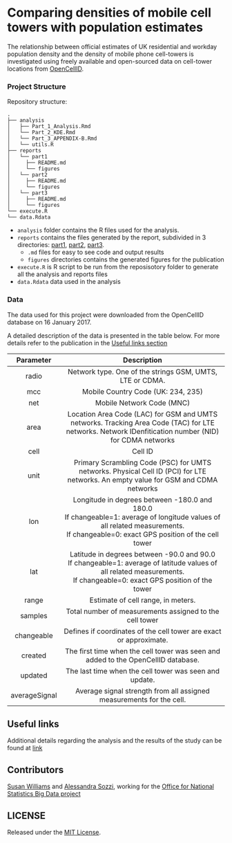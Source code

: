 # Comparing densities of mobile cell towers with population estimates

The relationship between official estimates of UK residential and workday population density and the density of mobile phone cell-towers is investigated using freely available and open-sourced data on cell-tower locations from [OpenCellID](http://opencellid.org/).  



### Project Structure

Repository structure:

    .
    ├── analysis
    │   ├── Part_1_Analysis.Rmd
    │   └── Part_2_KDE.Rmd
    │   └── Part_3_APPENDIX-B.Rmd
    │   └── utils.R
    ├── reports
    │   └── part1
    │     ├── README.md
    │     └── figures
    │   └── part2
    │     ├── README.md
    │     └── figures
    │   └── part3
    │     ├── README.md
    │     └── figures
    └── execute.R
    └── data.Rdata


* ``analysis`` folder contains the R files used for the analysis.
* ``reports`` contains the files generated by the report, subdivided in 3 directories: [part1](reports/part1), [part2](reports/part2), [part3](reports/part3).
    * ``.md`` files for easy to see code and output results
    * ``figures`` directories contains the generated figures for the publication
* ``execute.R`` is R script to be run from the reposisotory folder to generate all the analysis and reports files
* ``data.Rdata`` data used in the analysis

### Data

The data used for this project were downloaded from the OpenCellID database on 16 January 2017.

A detailed description of the data is presented in the table below. For more details refer to the publication in the [Useful links section](#useful-links)

| Parameter | Description |
|:----------:|:-----------:|
| radio| Network type. One of the strings GSM, UMTS, LTE or CDMA.|
|mcc| Mobile Country Code (UK: 234, 235)|
|net| Mobile Network Code (MNC)|
|area|Location Area Code (LAC) for GSM and UMTS networks. Tracking Area Code (TAC) for LTE networks. Network IDenfitication number (NID) for CDMA networks |
|cell|Cell ID|
|unit| Primary Scrambling Code (PSC) for UMTS networks. Physical Cell ID (PCI) for LTE networks. An empty value for GSM and CDMA networks|
|lon|Longitude in degrees between -180.0 and 180.0 <br> If changeable=1: average of longitude values of all related measurements. <br> If changeable=0: exact GPS position of the cell tower|
|lat| Latitude in degrees between -90.0 and 90.0 <br> If changeable=1: average of latitude values of all related measurements. <br> If changeable=0: exact GPS position of the tower|
|range| Estimate of cell range, in meters.
|samples|Total number of measurements assigned to the cell tower
|changeable| Defines if coordinates of the cell tower are exact or approximate.|
|created| The first time when the cell tower was seen and added to the OpenCellID database.|
|updated|The last time when the cell tower was seen and update.|
|averageSignal| Average signal strength from all assigned measurements for the cell.|


## Useful links
Additional details regarding the analysis and the results of the study can be found at [link](link)

## Contributors

[Susan Williams](mailto:susan.Williams@ons.gov.uk) and [Alessandra Sozzi](https://github.com/AlessandraSozzi), working for the [Office for National Statistics Big Data project](https://www.ons.gov.uk/aboutus/whatwedo/programmesandprojects/theonsbigdataproject)

## LICENSE

Released under the [MIT License](LICENSE).
